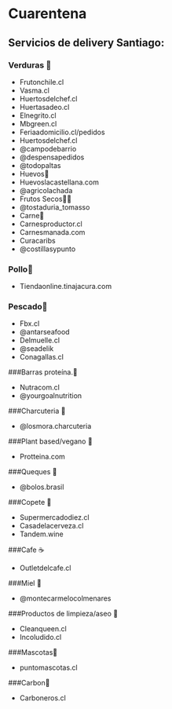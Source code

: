 # Cuarentena

## Servicios de delivery Santiago:

### Verduras 🥒

* Frutonchile.cl
* Vasma.cl
* Huertosdelchef.cl
* Huertasadeo.cl
* Elnegrito.cl
* Mbgreen.cl
* Feriaadomicilio.cl/pedidos
* Huertosdelchef.cl
* @campodebarrio
* @despensapedidos
* @todopaltas
* Huevos🥚
* Huevoslacastellana.com
* @agricolachada
* Frutos Secos🥜🌰
* @tostaduria_tomasso
* Carne🍖
* Carnesproductor.cl
* Carnesmanada.com
* Curacaribs
* @costillasypunto

### Pollo🍖

* Tiendaonline.tinajacura.com

### Pescado🐠

* Fbx.cl
* @antarseafood
* Delmuelle.cl
* @seadelik
* Conagallas.cl

###Barras proteína.🍫

* Nutracom.cl
* @yourgoalnutrition

###Charcuteria 🥓

* @losmora.charcuteria

###Plant based/vegano 🥦

* Protteina.com

###Queques 🧁

* @bolos.brasil

###Copete 🥂

* Supermercadodiez.cl
* Casadelacerveza.cl
* Tandem.wine

###Cafe ☕

* Outletdelcafe.cl

###Miel 🍜

* @montecarmelocolmenares

###Productos de limpieza/aseo 🧹

* Cleanqueen.cl
* Incoludido.cl

###Mascotas🐶

* puntomascotas.cl

###Carbon🥩

* Carboneros.cl